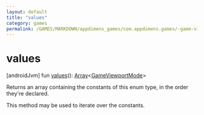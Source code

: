 ```yaml
---
layout: default
title: "values"
category: games
permalink: /GAMES/MARKDOWN/appdimens_games/com.appdimens.games/-game-viewport-mode/values.html
---
```


# values

[androidJvm]
fun [values](values.md)(): [Array](https://kotlinlang.org/api/core/kotlin-stdlib/kotlin/-array/index.html)<[GameViewportMode](README.md)>

Returns an array containing the constants of this enum type, in the order they're declared.

This method may be used to iterate over the constants.